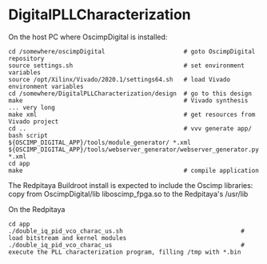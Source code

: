 # DigitalPLLCharacterization

On the host PC where OscimpDigital is installed:
```
cd /somewhere/oscimpDigital                      # goto OscimpDigital repository
source settings.sh                               # set environment variables
source /opt/Xilinx/Vivado/2020.1/settings64.sh   # load Vivado environment variables 
cd /somewhere/DigitalPLLCharacterization/design  # go to this design
make                                             # Vivado synthesis ... very long
make xml                                         # get resources from Vivado project
cd ..                                            # vvv generate app/ bash script
${OSCIMP_DIGITAL_APP}/tools/module_generator/ *.xml
${OSCIMP_DIGITAL_APP}/tools/webserver_generator/webserver_generator.py *.xml
cd app
make                                             # compile application
```

The Redpitaya Buildroot install is expected to include the Oscimp libraries: copy from OscimpDigital/lib
liboscimp_fpga.so to the Redpitaya's /usr/lib

On the Redpitaya
```
cd app
./double_iq_pid_vco_charac_us.sh                                 # load bitstream and kernel modules
./double_iq_pid_vco_charac_us                                    # execute the PLL characterization program, filling /tmp with *.bin
```
